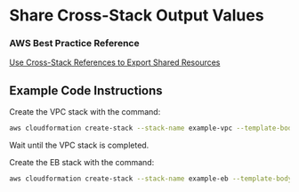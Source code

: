 # Share Cross-Stack Output Values

### AWS Best Practice Reference
[Use Cross-Stack References to Export Shared Resources](https://docs.aws.amazon.com/AWSCloudFormation/latest/UserGuide/best-practices.html#cross-stack)

## Example Code Instructions

Create the VPC stack with the command:
```sh
aws cloudformation create-stack --stack-name example-vpc --template-body file://vpc.yaml --parameters file://parameters-vpc.json
```

Wait until the VPC stack is completed.

Create the EB stack with the command:
```sh
aws cloudformation create-stack --stack-name example-eb --template-body file://eb.yaml --parameters file://parameters-eb.json
```